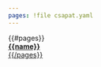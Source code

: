 ```yaml
---
pages: !file csapat.yaml
---
```


<section class="two columns">
{{#pages}}
<a href="../{{url}}">
<div class="{{color}} card">
<strong>{{name}}</strong>
</div>
{{/pages}}
</section>
